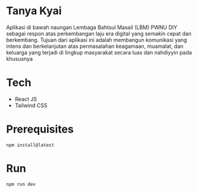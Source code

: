 # Tanya Kyai
Aplikasi di bawah naungan Lembaga Bahtsul Masail (LBM) PWNU DIY sebagai respon atas perkembangan laju era digital yang semakin cepat dan berkembang. Tujuan dari aplikasi ini adalah membangun komunikasi yang intens dan berkelanjutan atas permasalahan keagamaan, muamalat, dan keluarga yang terjadi di lingkup masyarakat secara luas dan nahdiyyin pada khususnya
# Tech
- React JS
- Tailwind CSS
# Prerequisites
`npm install@latest`
# Run
`npm run dev`
